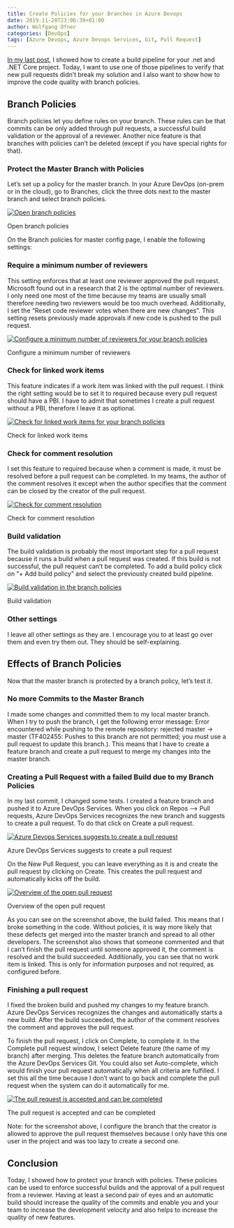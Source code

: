 ```yaml
---
title: Create Policies for your Branches in Azure Devops
date: 2019-11-28T23:06:39+01:00
author: Wolfgang Ofner
categories: [DevOps]
tags: [Azure Devops, Azure Devops Services, Git, Pull Request]
---
```

<a href="/create-automatic-build-pipeline-for-net-core/" target="_blank" rel="noopener noreferrer">In my last post</a>, I showed how to create a build pipeline for your .net and .NET Core project. Today, I want to use one of those pipelines to verify that new pull requests didn&#8217;t break my solution and I also want to show how to improve the code quality with branch policies.

## Branch Policies

Branch policies let you define rules on your branch. These rules can be that commits can be only added through pull requests, a successful build validation or the approval of a reviewer. Another nice feature is that branches with policies can&#8217;t be deleted (except if you have special rights for that).

### Protect the Master Branch with Policies

Let&#8217;s set up a policy for the master branch. In your Azure DevOps (on-prem or in the cloud), go to Branches, click the three dots next to the master branch and select branch policies.

<div class="col-12 col-sm-10 aligncenter">
  <a href="/assets/img/posts/2019/11/Open-branch-policies.jpg"><img loading="lazy" src="/assets/img/posts/2019/11/Open-branch-policies.jpg" alt="Open branch policies" /></a>
  
  <p>
    Open branch policies
  </p>
</div>

On the Branch policies for master config page, I enable the following settings:

### Require a minimum number of reviewers

This setting enforces that at least one reviewer approved the pull request. Microsoft found out in a research that 2 is the optimal number of reviewers. I only need one most of the time because my teams are usually small therefore needing two reviewers would be too much overhead. Additionally, I set the &#8220;Reset code reviewer votes when there are new changes&#8221;. This setting resets previously made approvals if new code is pushed to the pull request.

<div class="col-12 col-sm-10 aligncenter">
  <a href="/assets/img/posts/2019/11/Configure-a-minimum-number-of-reviewers.jpg"><img loading="lazy" src="/assets/img/posts/2019/11/Configure-a-minimum-number-of-reviewers.jpg" alt="Configure a minimum number of reviewers for your branch policies" /></a>
  
  <p>
    Configure a minimum number of reviewers
  </p>
</div>

### Check for linked work items

This feature indicates if a work item was linked with the pull request. I think the right setting would be to set it to required because every pull request should have a PBI. I have to admit that sometimes I create a pull request without a PBI, therefore I leave it as optional.

<div class="col-12 col-sm-10 aligncenter">
  <a href="/assets/img/posts/2019/11/Check-for-linked-work-items.jpg"><img loading="lazy" src="/assets/img/posts/2019/11/Check-for-linked-work-items.jpg" alt="Check for linked work items for your branch policies" /></a>
  
  <p>
    Check for linked work items
  </p>
</div>

### Check for comment resolution

I set this feature to required because when a comment is made, it must be resolved before a pull request can be completed. In my teams, the author of the comment resolves it except when the author specifies that the comment can be closed by the creator of the pull request.

<div class="col-12 col-sm-10 aligncenter">
  <a href="/assets/img/posts/2019/11/Check-for-comment-resolution.jpg"><img loading="lazy" src="/assets/img/posts/2019/11/Check-for-comment-resolution.jpg" alt="Check for comment resolution" /></a>
  
  <p>
    Check for comment resolution
  </p>
</div>

### Build validation

The build validation is probably the most important step for a pull request because it runs a build when a pull request was created. If this build is not successful, the pull request can&#8217;t be completed. To add a build policy click on &#8220;+ Add build policy&#8221; and select the previously created build pipeline.

<div class="col-12 col-sm-10 aligncenter">
  <a href="/assets/img/posts/2019/11/Build-validation.jpg"><img loading="lazy" src="/assets/img/posts/2019/11/Build-validation.jpg" alt="Build validation in the branch policies" /></a>
  
  <p>
    Build validation
  </p>
</div>

### Other settings

I leave all other settings as they are. I encourage you to at least go over them and even try them out. They should be self-explaining.

## Effects of Branch Policies

Now that the master branch is protected by a branch policy, let&#8217;s test it.

### No more Commits to the Master Branch

I made some changes and committed them to my local master branch. When I try to push the branch, I get the following error message: Error encountered while pushing to the remote repository: rejected master -> master (TF402455: Pushes to this branch are not permitted; you must use a pull request to update this branch.). This means that I have to create a feature branch and create a pull request to merge my changes into the master branch.

### Creating a Pull Request with a failed Build due to my Branch Policies

In my last commit, I changed some tests. I created a feature branch and pushed it to Azure DevOps Services. When you click on Repos &#8211;> Pull requests, Azure DevOps Services recognizes the new branch and suggests to create a pull request. To do that click on Create a pull request.

<div class="col-12 col-sm-10 aligncenter">
  <a href="/assets/img/posts/2019/11/Azure-Devops-Services-suggests-to-create-a-pull-request.jpg"><img loading="lazy" src="/assets/img/posts/2019/11/Azure-Devops-Services-suggests-to-create-a-pull-request.jpg" alt="Azure Devops Services suggests to create a pull request" /></a>
  
  <p>
    Azure DevOps Services suggests to create a pull request
  </p>
</div>

On the New Pull Request, you can leave everything as it is and create the pull request by clicking on Create. This creates the pull request and automatically kicks off the build.

<div class="col-12 col-sm-10 aligncenter">
  <a href="/assets/img/posts/2019/11/Overview-of-the-open-pull-request.jpg"><img loading="lazy" src="/assets/img/posts/2019/11/Overview-of-the-open-pull-request.jpg" alt="Overview of the open pull request" /></a>
  
  <p>
    Overview of the open pull request
  </p>
</div>

As you can see on the screenshot above, the build failed. This means that I broke something in the code. Without policies, it is way more likely that these defects get merged into the master branch and spread to all other developers. The screenshot also shows that someone commented and that I can&#8217;t finish the pull request until someone approved it, the comment is resolved and the build succeeded. Additionally, you can see that no work item is linked. This is only for information purposes and not required, as configured before.

### Finishing a pull request

I fixed the broken build and pushed my changes to my feature branch. Azure DevOps Services recognizes the changes and automatically starts a new build. After the build succeeded, the author of the comment resolves the comment and approves the pull request.

To finish the pull request, I click on Complete, to complete it. In the Complete pull request window, I select Delete feature (the name of my branch) after merging. This deletes the feature branch automatically from the Azure DevOps Services Git. You could also set Auto-complete, which would finish your pull request automatically when all criteria are fulfilled. I set this all the time because I don&#8217;t want to go back and complete the pull request when the system can do it automatically for me.

<div class="col-12 col-sm-10 aligncenter">
  <a href="/assets/img/posts/2019/11/The-pull-request-is-accepted-and-can-be-completed.jpg"><img loading="lazy" src="/assets/img/posts/2019/11/The-pull-request-is-accepted-and-can-be-completed.jpg" alt="The pull request is accepted and can be completed" /></a>
  
  <p>
    The pull request is accepted and can be completed
  </p>
</div>

Note: for the screenshot above, I configure the branch that the creator is allowed to approve the pull request themselves because I only have this one user in the project and was too lazy to create a second one.

## Conclusion

Today, I showed how to protect your branch with policies. These policies can be used to enforce successful builds and the approval of a pull request from a reviewer. Having at least a second pair of eyes and an automatic build should increase the quality of the commits and enable you and your team to increase the development velocity and also helps to increase the quality of new features.